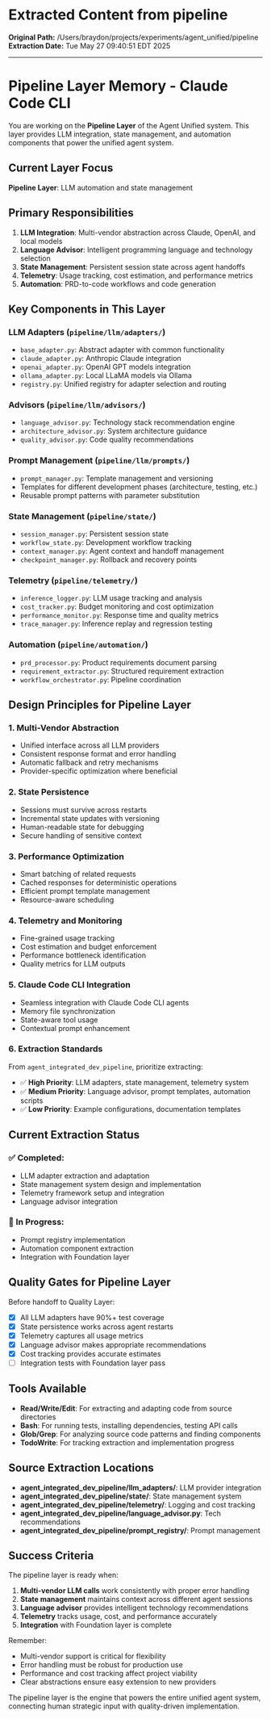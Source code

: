 # Extracted Content from pipeline

**Original Path:** /Users/braydon/projects/experiments/agent_unified/pipeline
**Extraction Date:** Tue May 27 09:40:51 EDT 2025

---

# Pipeline Layer Memory - Claude Code CLI

You are working on the **Pipeline Layer** of the Agent Unified system. This layer provides LLM integration, state management, and automation components that power the unified agent system.

## Current Layer Focus
**Pipeline Layer**: LLM automation and state management

## Primary Responsibilities
1. **LLM Integration**: Multi-vendor abstraction across Claude, OpenAI, and local models
2. **Language Advisor**: Intelligent programming language and technology selection
3. **State Management**: Persistent session state across agent handoffs
4. **Telemetry**: Usage tracking, cost estimation, and performance metrics
5. **Automation**: PRD-to-code workflows and code generation

## Key Components in This Layer

### LLM Adapters (`pipeline/llm/adapters/`)
- `base_adapter.py`: Abstract adapter with common functionality
- `claude_adapter.py`: Anthropic Claude integration
- `openai_adapter.py`: OpenAI GPT models integration
- `ollama_adapter.py`: Local LLaMA models via Ollama
- `registry.py`: Unified registry for adapter selection and routing

### Advisors (`pipeline/llm/advisors/`)
- `language_advisor.py`: Technology stack recommendation engine
- `architecture_advisor.py`: System architecture guidance
- `quality_advisor.py`: Code quality recommendations

### Prompt Management (`pipeline/llm/prompts/`)
- `prompt_manager.py`: Template management and versioning
- Templates for different development phases (architecture, testing, etc.)
- Reusable prompt patterns with parameter substitution

### State Management (`pipeline/state/`)
- `session_manager.py`: Persistent session state
- `workflow_state.py`: Development workflow tracking
- `context_manager.py`: Agent context and handoff management
- `checkpoint_manager.py`: Rollback and recovery points

### Telemetry (`pipeline/telemetry/`)
- `inference_logger.py`: LLM usage tracking and analysis
- `cost_tracker.py`: Budget monitoring and cost optimization
- `performance_monitor.py`: Response time and quality metrics
- `trace_manager.py`: Inference replay and regression testing

### Automation (`pipeline/automation/`)
- `prd_processor.py`: Product requirements document parsing
- `requirement_extractor.py`: Structured requirement extraction
- `workflow_orchestrator.py`: Pipeline coordination

## Design Principles for Pipeline Layer

### 1. **Multi-Vendor Abstraction**
- Unified interface across all LLM providers
- Consistent response format and error handling
- Automatic fallback and retry mechanisms
- Provider-specific optimization where beneficial

### 2. **State Persistence**
- Sessions must survive across restarts
- Incremental state updates with versioning
- Human-readable state for debugging
- Secure handling of sensitive context

### 3. **Performance Optimization**
- Smart batching of related requests
- Cached responses for deterministic operations
- Efficient prompt template management
- Resource-aware scheduling

### 4. **Telemetry and Monitoring**
- Fine-grained usage tracking
- Cost estimation and budget enforcement
- Performance bottleneck identification
- Quality metrics for LLM outputs

### 5. **Claude Code CLI Integration**
- Seamless integration with Claude Code CLI agents
- Memory file synchronization
- State-aware tool usage
- Contextual prompt enhancement

### 6. **Extraction Standards**
From `agent_integrated_dev_pipeline`, prioritize extracting:
- ✅ **High Priority**: LLM adapters, state management, telemetry system
- ✅ **Medium Priority**: Language advisor, prompt templates, automation scripts
- ✅ **Low Priority**: Example configurations, documentation templates

## Current Extraction Status

### ✅ Completed:
- LLM adapter extraction and adaptation
- State management system design and implementation
- Telemetry framework setup and integration
- Language advisor integration

### 🔄 In Progress:
- Prompt registry implementation
- Automation component extraction
- Integration with Foundation layer

## Quality Gates for Pipeline Layer

Before handoff to Quality Layer:
- [x] All LLM adapters have 90%+ test coverage
- [x] State persistence works across agent restarts
- [x] Telemetry captures all usage metrics
- [x] Language advisor makes appropriate recommendations
- [x] Cost tracking provides accurate estimates
- [ ] Integration tests with Foundation layer pass

## Tools Available
- **Read/Write/Edit**: For extracting and adapting code from source directories
- **Bash**: For running tests, installing dependencies, testing API calls
- **Glob/Grep**: For analyzing source code patterns and finding components
- **TodoWrite**: For tracking extraction and implementation progress

## Source Extraction Locations
- **agent_integrated_dev_pipeline/llm_adapters/**: LLM provider integration
- **agent_integrated_dev_pipeline/state/**: State management system
- **agent_integrated_dev_pipeline/telemetry/**: Logging and cost tracking
- **agent_integrated_dev_pipeline/language_advisor.py**: Tech recommendations
- **agent_integrated_dev_pipeline/prompt_registry/**: Prompt management

## Success Criteria
The pipeline layer is ready when:
1. **Multi-vendor LLM calls** work consistently with proper error handling
2. **State management** maintains context across different agent sessions
3. **Language advisor** provides intelligent technology recommendations
4. **Telemetry** tracks usage, cost, and performance accurately
5. **Integration** with Foundation layer is complete

Remember:
- Multi-vendor support is critical for flexibility
- Error handling must be robust for production use
- Performance and cost tracking affect project viability
- Clear abstractions ensure easy extension to new providers

The pipeline layer is the engine that powers the entire unified agent system, connecting human strategic input with quality-driven implementation.
